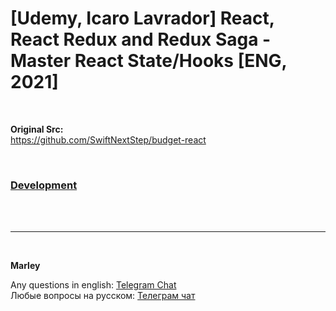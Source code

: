 # [Udemy, Icaro Lavrador] React, React Redux and Redux Saga - Master React State/Hooks [ENG, 2021]

<br/>

**Original Src:**  
https://github.com/SwiftNextStep/budget-react

<br/>

### [Development](./Development.md)

<br/><br/>

---

<br/>

**Marley**

Any questions in english: <a href="https://jsdev.org/chat/">Telegram Chat</a>  
Любые вопросы на русском: <a href="https://jsdev.ru/chat/">Телеграм чат</a>
